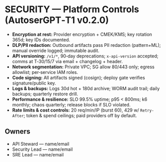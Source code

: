 
# SECURITY — Platform Controls (AutoserGPT‑T1 v0.2.0)

- **Encryption at rest:** Provider encryption + CMEK/KMS; key rotation 365d; key IDs documented.
- **DLP/PII redaction:** Outbound artifacts pass PII redaction (pattern+ML); manual override logged; immutable audit.
- **API versioning:** `/v1/*`, 90‑day deprecations; `x-api-version` accepted; comms at T‑30/15/7 via email + changelog + header.
- **Network segmentation:** Private VPC; SG allow 80/443 only; egress allowlist; per‑service IAM roles.
- **Code signing:** All artifacts signed (cosign); deploy gate verifies signature/public key.
- **Logs & backups:** Logs 30d hot + 180d archive; WORM audit trail; daily backups; quarterly restore drill.
- **Performance & resilience:** SLO 99.5% uptime; p95 < 800ms; k6 monthly; chaos quarterly; release blocks if SLO violated.
- **Rate limits & cost controls:** 20 req/min/IP (burst 60), 429 w/ `Retry-After`; token & spend ceilings; paid providers off by default.

## Owners
- API Steward — name/email
- Security Lead — name/email
- SRE Lead — name/email
